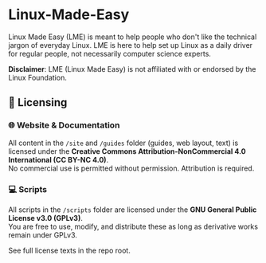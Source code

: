 # Linux-Made-Easy
Linux Made Easy (LME) is meant to help people who don't like the technical jargon of everyday Linux. LME is here to help set up Linux as a daily driver for regular people, not necessarily computer science experts.

**Disclaimer**: LME (Linux Made Easy) is not affiliated with or endorsed by the Linux Foundation.

## 📄 Licensing

### 🌐 Website & Documentation
All content in the `/site` and `/guides` folder (guides, web layout, text) is licensed under the **Creative Commons Attribution-NonCommercial 4.0 International (CC BY-NC 4.0)**.  
No commercial use is permitted without permission. Attribution is required.

### 💻 Scripts
All scripts in the `/scripts` folder are licensed under the **GNU General Public License v3.0 (GPLv3)**.  
You are free to use, modify, and distribute these as long as derivative works remain under GPLv3.

See full license texts in the repo root.
